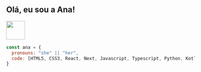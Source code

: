 
<!--
**anaberger/anaberger** is a ✨ _special_ ✨ repository because its `README.md` (this file) appears on your GitHub profile.

Here are some ideas to get you started:

- 🔭 I’m currently working on ...
- 🌱 I’m currently learning ...
- 👯 I’m looking to collaborate on ...
- 🤔 I’m looking for help with ...
- 💬 Ask me about ...
- 📫 How to reach me: ...
- 😄 Pronouns: ...
- ⚡ Fun fact: ...
-->

Olá, eu sou a Ana!
---


<img src="https://media.giphy.com/media/UQsHPXWUijXGwdEGeZ/giphy.gif?cid=ecf05e47yg8ptjwotii05ygoqrvvsuqp27o7d8duy3asxqaf&rid=giphy.gif&ct=s" width="50">


```javascript
const ana = {
  pronouns: "she" || "her",
  code: [HTML5, CSS3, React, Next, Javascript, Typescript, Python, Kotlin],
}
```




